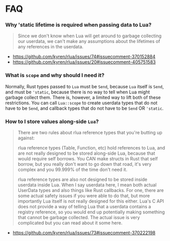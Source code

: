 # FAQ

### Why 'static lifetime is required when passing data to Lua?

> Since we don't know when Lua will get around to garbage collecting our userdata, we can't make any assumptions about the lifetimes of any references in the userdata.

* https://github.com/kyren/rlua/issues/74#issuecomment-370152884
* https://github.com/kyren/rlua/issues/20#issuecomment-405751583

### What is `scope` and why should I need it?

Normally, Rust types passed to `Lua` must be `Send`, because `Lua` itself is `Send`, and must be `'static`, because there is no way to tell when Lua might garbage collect them.  There is, however, a limited way to lift both of these restrictions.  You can call `Lua::scope` to create userdata types that do not have to be `Send`, and callback types that do not have to be `Send` OR `'static`.

### How to I store values along-side `Lua`?

> There are two rules about rlua reference types that you're butting up against:
>
> rlua reference types (Table, Function, etc) hold references to Lua, and are not really designed to be stored along-side Lua, because that would require self borrows. You CAN make structs in Rust that self borrow, but you really don't want to go down that road, it's very complex and you 99.999% of the time don't need it.
>
> rlua reference types are also not designed to be stored inside userdata inside Lua. When I say userdata here, I mean both actual UserData types and also things like Rust callbacks. For one, there are some actual safety issues if you were able to do that, but more importantly Lua itself is not really designed for this either. Lua's C API does not provide a way of telling Lua that a userdata contains a registry reference, so you would end up potentially making something that cannot be garbage collected. The actual issue is very complicated but you can read about it some here.

* https://github.com/kyren/rlua/issues/73#issuecomment-370222198
